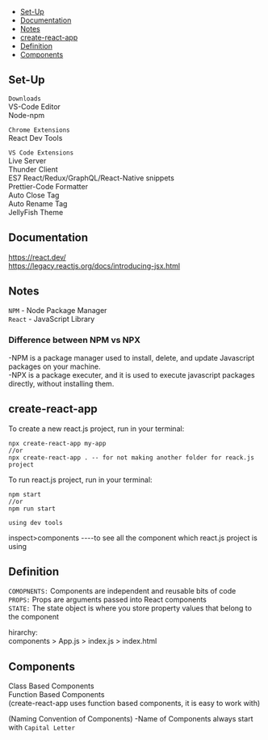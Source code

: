 - [Set-Up](#set-up)
- [Documentation](#documentation)
- [Notes](#notes)
- [create-react-app](#create-react-app)
- [Definition](#definition)
- [Components](#components)

## Set-Up

`Downloads`  
VS-Code Editor  
Node-npm

`Chrome Extensions`  
React Dev Tools

`VS Code Extensions`  
Live Server  
Thunder Client  
ES7 React/Redux/GraphQL/React-Native snippets  
Prettier-Code Formatter  
Auto Close Tag  
Auto Rename Tag  
JellyFish Theme

## Documentation

https://react.dev/  
https://legacy.reactjs.org/docs/introducing-jsx.html

## Notes

`NPM` - Node Package Manager  
`React` - JavaScript Library

### Difference between NPM vs NPX

-NPM is a package manager used to install, delete, and update Javascript packages on your machine.  
-NPX is a package executer, and it is used to execute javascript packages directly, without installing them.

## create-react-app

To create a new react.js project, run in your terminal:

```
npx create-react-app my-app
//or
npx create-react-app . -- for not making another folder for reack.js project
```

To run react.js project, run in your terminal:

```
npm start
//or
npm run start
```

`using dev tools`

inspect>components ----to see all the component which react.js project is using

## Definition

`COMOPNENTS:` Components are independent and reusable bits of code  
`PROPS:` Props are arguments passed into React components  
`STATE:` The state object is where you store property values that belong to the component

hirarchy:  
components > App.js > index.js > index.html

## Components

Class Based Components  
Function Based Components  
(create-react-app uses function based components, it is easy to work with)

(Naming Convention of Components)
-Name of Components always start with `Capital Letter`

